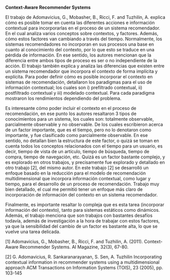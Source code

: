 **Context-Aware Recommender Systems**


El trabajo de Adomavicius, G., Mobasher, B., Ricci, F. and Tuzhilin, A.  explica cómo es posible tomar en cuenta las diferentes acciones e información contextual para incorporarlas en el proceso de un sistema recomendador. En el cual analiza varios conceptos sobre contextos, y factores. Además, cómo estos factores van cambiando a través del tiempo. Normalmente, los sistemas recomendadores no incorporan en sus procesos una base en cuanto al conocimiento del contexto, por lo que esto se traduce en una pérdida de información. En ese sentido, los autores mencionan que la diferencia entre ambos tipos de proceso es ser o no independiente de la acción. El trabajo también explica y analiza las diferencias que existen entre un sistema recomendador que incorpora el contexto de forma implícita y explícita. Para poder definir cómo es posible incorporar el contexto en sistemas de recomendación, detallaron los paradigmas para el uso de información contextual; los cuales son i) prefiltrado contextual, ii) postfiltrado contextual y iii) modelado contextual. Para cada paradigma mostraron los rendimientos dependiendo del problema. 


Es interesante cómo poder incluir el contexto en el proceso de recomendación, en ese punto los autores resaltaron 3 tipos de conocimientos para un sistema, los cuales son: totalmente observable, parcialmente observable y no observable. De los cuales escribieron acerca de un factor importante, que es el tiempo, pero no lo denotaron como importante, y fue clasificado como parcialmente observable. En ese sentido, no detallan bien la estructura de este factor, o quizá se toman en cuenta todos los conceptos relacionados con el tiempo para un usuario, es decir, tiempo de vista de un artículo, tiempo de búsqueda, tiempo de compra, tiempo de navegación, etc. Quizá es un factor bastante complejo, y es explorado en otros trabajos, y precisamente fue explorado y detallado en otro trabajo [2], del mismo autor. En este trabajo [2]  se desarrolló un enfoque basado en la reducción para el modelo de recomendación multidimensional que incorpora información contextual, como lugar y tiempo, para el desarrollo de un proceso de recomendación. Trabajo muy bien detallado, el cual me permitió tener un enfoque más claro de incorporación de información del contexto en un sistema recomendador.  

Finalmente, es importante resaltar lo compleja que es esta tarea (incorporar información del contexto), tanto para sistemas estáticos como dinámicos. Además, el trabajo menciona que son trabajos con bastantes desafíos todavía, además de investigación a la hora de trabajar con estos factores, ya que la sensibilidad del cambio de un factor es bastante alta, lo que se vuelve una tarea delicada. 


[1] Adomavicius, G., Mobasher, B., Ricci, F. and Tuzhilin, A. (2011). Context-Aware Recommender Systems. AI Magazine, 32(3), 67-80.


[2] G. Adomavicius, R. Sankaranarayanan, S. Sen, A. Tuzhilin
Incorporating contextual information in recommender systems using a multidimensional approach ACM Transactions on Information Systems (TOIS), 23 (2005), pp. 103-145
